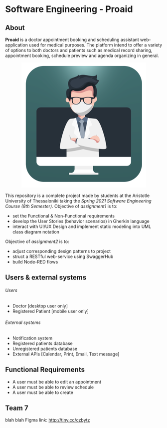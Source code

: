 # Software Engineering - Proaid
## About
**Proaid** is a doctor appointment booking and scheduling assistant web-application used for medical purposes. The platform intend to offer a variety of options to both doctors and patients such as medical record sharing, appointment booking, schedule preview and agenda organizing in general. 
                                
<p align="center">
  <img src="https://github.com/OxymoroVP/Proaid/blob/main/images/logo.png" width="400" height="400" />
</p>

This repository is a complete project made by students at the Aristotle University of Thessaloniki taking the *Spring 2021 Software Engineering Course (8th Semester)*. Objective of *assignment1* is to:
* set the Functional & Non-Functional requirements 
* develop the User Stories (behavior scenarios) in Gherkin language 
* interact with UI/UX Design and implement static modeling into UML class diagram notation



Objective of *assignment2* is to:
* adjust corresponding design patterns to project 
* struct a RESTful web-service using SwaggerHub
* build Node-RED flows 

## Users & external systems
###### Users
* Doctor [desktop user only]
* Registered Patient [mobile user only]
###### External systems
* Notification system
* Registered patients database 
* Unregistered patients database
* External APIs [Calendar, Print, Email, Text message]

## Functional Requirements
* A user must be able to edit an appointment
* A user must be able to review schedule
* A user must be able to create 





## Team 7
blah blah
Figma link: http://tiny.cc/czbytz

